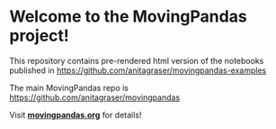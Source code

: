# Welcome to the MovingPandas project!

This repository contains pre-rendered html version of the notebooks published in https://github.com/anitagraser/movingpandas-examples

The main MovingPandas repo is https://github.com/anitagraser/movingpandas

Visit **[movingpandas.org](http://movingpandas.org)** for details! 
